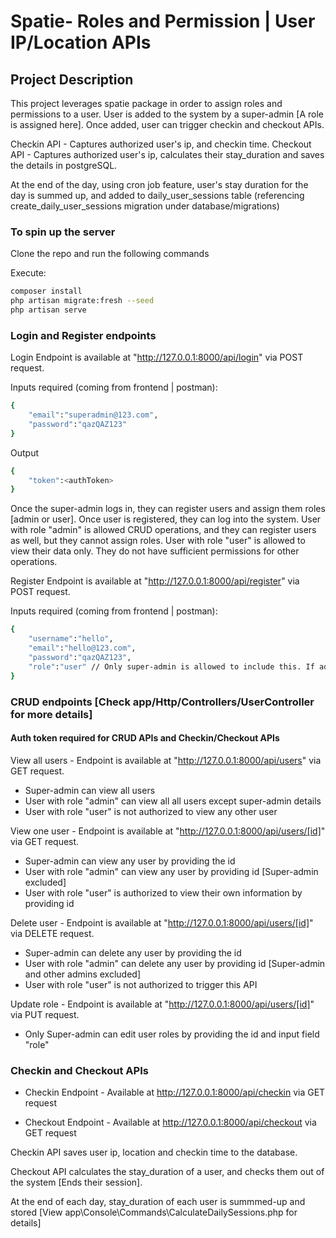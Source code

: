 # Spatie- Roles and Permission | User IP/Location APIs 

## Project Description

This project leverages spatie package in order to assign roles and permissions to a user. User is added to the system by a super-admin [A role is assigned here]. Once added, user can trigger checkin and checkout APIs.

Checkin API - Captures authorized user's ip, and checkin time.
Checkout API - Captures authorized user's ip, calculates their stay_duration and saves the details in postgreSQL. 

At the end of the day, using cron job feature, user's stay duration for the day is summed up, and added to daily_user_sessions table (referencing create_daily_user_sessions migration under database/migrations)


### To spin up the server

Clone the repo and run the following commands

Execute:
```bash
composer install
php artisan migrate:fresh --seed
php artisan serve 
```




### Login and Register endpoints

Login Endpoint is available at "http://127.0.0.1:8000/api/login" via POST request. 

Inputs required (coming from frontend | postman):

```bash
{
    "email":"superadmin@123.com",
    "password":"qazQAZ123"
}
```

Output 

```bash
{
    "token":<authToken>
}
```


Once the super-admin logs in, they can register users and assign them roles [admin or user]. Once user is registered, they can log into the system.
User with role "admin" is allowed CRUD operations, and they can register users as well, but they cannot assign roles. 
User with role "user" is allowed to view their data only. They do not have sufficient permissions for other operations.


Register Endpoint is available at "http://127.0.0.1:8000/api/register" via POST request. 

Inputs required (coming from frontend | postman):

```bash
{
    "username":"hello",
    "email":"hello@123.com",
    "password":"qazQAZ123",
    "role":"user" // Only super-admin is allowed to include this. If admin includes this, default role [default role: user] gets used
}
```


### CRUD endpoints [Check app/Http/Controllers/UserController for more details]

#### Auth token required for CRUD APIs and Checkin/Checkout APIs

View all users -  Endpoint is available at "http://127.0.0.1:8000/api/users" via GET request.
 - Super-admin can view all users
 - User with role "admin" can view all all users except super-admin details
 - User with role "user" is not authorized to view any other user

View one user -  Endpoint is available at "http://127.0.0.1:8000/api/users/[id]" via GET request.
 - Super-admin can view any user by providing the id
 - User with role "admin" can view any user by providing id [Super-admin excluded]
 - User with role "user" is authorized to view their own information by providing id
    
Delete user -  Endpoint is available at "http://127.0.0.1:8000/api/users/[id]" via DELETE request.
 - Super-admin can delete any user by providing the id
 - User with role "admin" can delete any user by providing id [Super-admin and other admins excluded]
 - User with role "user" is not authorized to trigger this API
 
Update role -  Endpoint is available at "http://127.0.0.1:8000/api/users/[id]" via PUT request.
 - Only Super-admin can edit user roles by providing the id and input field "role"
    


### Checkin and Checkout APIs
    
- Checkin Endpoint - Available at http://127.0.0.1:8000/api/checkin via GET request
    
- Checkout Endpoint - Available at http://127.0.0.1:8000/api/checkout via GET request
    
Checkin API saves user ip, location and checkin time to the database.
    
Checkout API calculates the stay_duration of a user, and checks them out of the system [Ends their session].

At the end of each day, stay_duration of each user is summmed-up and stored [View app\Console\Commands\CalculateDailySessions.php for details]
